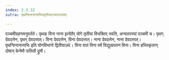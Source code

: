 ```yaml
---
index: 2.3.32
sutra: पृथग्विनानानाभिस्तृतीयाऽन्यतरस्याम्

---
```

पञ्चमीग्रहणमनुवर्तते। पृथक् विना नाना इत्येतैर् योगे तृतीया विभक्तिर् भवति, अन्यतरस्यां पञ्चमी च। पृथग् देवदत्तेन, पृथग् देवदत्तात्। विना देवदत्तेन, विना देवदत्तात्। नाना देवदत्तेन, नाना देवदत्तात्। पृथग्विनानानाभिः इति योगविभागो द्वितीयाऽर्थः। विना वातं विना वर्षं विद्युत्प्रपतनं विना। विना हस्तिकृतान् दोषान् केनेमौ पातितौ द्रुमौ।